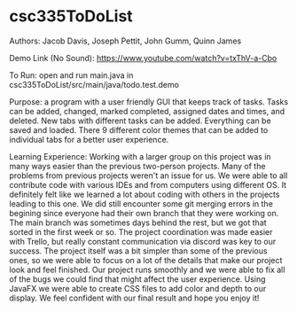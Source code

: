 # csc335ToDoList
Authors: Jacob Davis, Joseph Pettit, John Gumm, Quinn James

Demo Link (No Sound): https://www.youtube.com/watch?v=txThV-a-Cbo

To Run: open and run main.java in csc335ToDoList/src/main/java/todo.test.demo

Purpose: a program with a user friendly GUI that keeps track of tasks. Tasks can be added, changed, marked completed, assigned dates and times, and deleted. New tabs with different tasks can be added. Everything can be saved and loaded. There 9 different color themes that can be added to individual tabs for a better user experience.

Learning Experience: Working with a larger group on this project was in many ways easier than the previous two-person projects. Many of the problems from previous projects weren't an issue for us. We were able to all contribute code with various IDEs and from computers using different OS. It definitely felt like we learned a lot about coding with others in the projects leading to this one. We did still encounter some git merging errors in the begining since everyone had their own branch that they were working on. The main branch was sometimes days behind the rest, but we got that sorted in the first week or so. The project coordination was made easier with Trello, but really constant communication via discord was key to our success. The project itself was a bit simpler than some of the previous ones, so we were able to focus on a lot of the details that make our project look and feel finished. Our project runs smoothly and we were able to fix all of the bugs we could find that might affect the user experience. Using JavaFX we were able to create CSS files to add color and depth to our display. We feel confident with our final result and hope you enjoy it!



